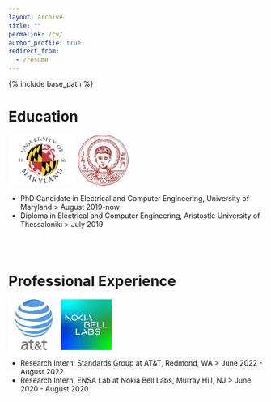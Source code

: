 ```yaml
---
layout: archive
title: ""
permalink: /cv/
author_profile: true
redirect_from:
  - /resume
---
```


{% include base_path %}

Education
======
![alt text](/images/umd-logo.png) ![alt text](/images/auth-logo.png)
* PhD Candidate in Electrical and Computer Engineering, University of Maryland > August 2019-now
* Diploma in Electrical and Computer Engineering, Aristostle University of Thessaloniki > July 2019
<br/>
<br/>
  
Professional Experience
======
 ![alt text](/images/at&t.png) ![alt text](/images/nokia-logo.jpg)
* Research Intern, Standards Group at AT&T, Redmond, WA > June 2022 - August 2022
* Research Intern, ENSA Lab at Nokia Bell Labs, Murray Hill, NJ > June 2020 - August 2020
